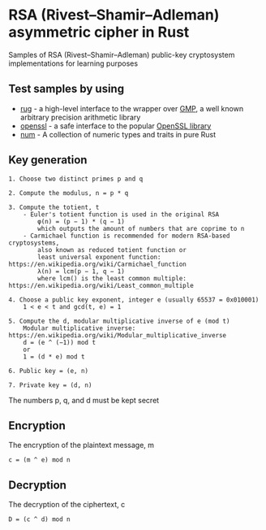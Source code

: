 # RSA (Rivest–Shamir–Adleman) asymmetric cipher in Rust

Samples of RSA (Rivest–Shamir–Adleman) public-key cryptosystem implementations for learning purposes

## Test samples by using

- [rug](https://crates.io/crates/rug) - a high-level interface to the wrapper over [GMP](https://gmplib.org/), a well known arbitrary precision arithmetic library
- [openssl](https://crates.io/crates/openssl) - a safe interface to the popular [OpenSSL library](https://www.openssl.org/)
- [num](https://crates.io/crates/num) - A collection of numeric types and traits in pure Rust

## Key generation

```text
1. Choose two distinct primes p and q

2. Compute the modulus, n = p * q

3. Compute the totient, t
    - Euler's totient function is used in the original RSA
        φ(n) = (p − 1) * (q − 1)
        which outputs the amount of numbers that are coprime to n
    - Carmichael function is recommended for modern RSA-based cryptosystems,
        also known as reduced totient function or
        least universal exponent function: https://en.wikipedia.org/wiki/Carmichael_function
        λ(n) = lcm(p − 1, q − 1)
        where lcm() is the least common multiple: https://en.wikipedia.org/wiki/Least_common_multiple

4. Choose a public key exponent, integer e (usually 65537 = 0x010001)
    1 < e < t and gcd(t, e) = 1

5. Compute the d, modular multiplicative inverse of e (mod t)
    Modular multiplicative inverse: https://en.wikipedia.org/wiki/Modular_multiplicative_inverse
    d = (e ^ (−1)) mod t
    or 
    1 = (d * e) mod t

6. Public key = (e, n)

7. Private key = (d, n)
```

The numbers p, q, and d must be kept secret

## Encryption

The encryption of the plaintext message, m

```text
c = (m ^ e) mod n
```

## Decryption

The decryption of the ciphertext, c

```text
D = (c ^ d) mod n
```
